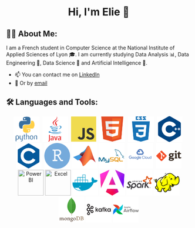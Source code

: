 <div id="header" align="center">
  <h1> Hi, I'm Elie 👋 </h1>
</div>

## 👨‍💻 About Me:
I am a French student in Computer Science at the National Institute of Applied Sciences of Lyon 🎓.
I am currently studying Data Analysis 📊, Data Engineering 🚰, Data Science 🧪 and Artificial Intelligence 🤖.

- 📫 You can contact me on [LinkedIn](https://www.linkedin.com/in/elie-a-10ba81313)
- 📩 Or by [email](mailto:elie.jonhson.andrianarisolo@gmail.com)

## :hammer_and_wrench: Languages and Tools:
<div align="center">
  <img src="https://github.com/devicons/devicon/blob/master/icons/python/python-original-wordmark.svg" title="python" alt="python" width="70" height="70"/>&nbsp;
  <img src="https://github.com/devicons/devicon/blob/master/icons/java/java-original-wordmark.svg" title="Java" alt="Java" width="70" height="70"/>&nbsp;
  <img src="https://github.com/devicons/devicon/blob/master/icons/javascript/javascript-original.svg" title="JavaScript" alt="JavaScript" width="70" height="70"/>&nbsp;
  <img src="https://github.com/devicons/devicon/blob/master/icons/html5/html5-original.svg" title="HTML5" alt="HTML" width="70" height="70"/>&nbsp;
  <img src="https://github.com/devicons/devicon/blob/master/icons/css3/css3-plain-wordmark.svg"  title="CSS3" alt="CSS" width="70" height="70"/>&nbsp;
  <img src="https://github.com/devicons/devicon/blob/master/icons/cplusplus/cplusplus-plain.svg" title="C++" alt="C++" width="70" height="70"/>&nbsp;
  <img src="https://github.com/devicons/devicon/blob/master/icons/c/c-plain.svg" title="C" alt="C" width="70" height="70"/>&nbsp;  
  <img src="https://github.com/devicons/devicon/blob/master/icons/rstudio/rstudio-original.svg" title="rstudio" **alt="rstudio" width="70" height="70"/>
  <img src="https://github.com/devicons/devicon/blob/master/icons/matlab/matlab-original.svg" title="matlab" **alt="matlab" width="70" height="70"/>
  <img src="https://github.com/devicons/devicon/blob/master/icons/mysql/mysql-original-wordmark.svg" title="MySQL"  alt="MySQL" width="70" height="70"/>&nbsp;
  <img src="https://github.com/devicons/devicon/blob/master/icons/googlecloud/googlecloud-plain-wordmark.svg" title="GCP"  alt="GCP" width="70" height="70"/>&nbsp;
  <img src="https://github.com/devicons/devicon/blob/master/icons/git/git-original-wordmark.svg" title="Git" **alt="Git" width="70" height="70"/>
  <img src="https://github.com/marclelijveld/Power-BI-Icons/blob/main/SVG/Power-BI.svg" title="PowerBI" **alt="PowerBI" width="70" height="70"/>
  <img src="https://github.com/sempostma/office365-icons/blob/master/svg/excel.svg" title="Excel" **alt="Excel" width="70" height="70"/>
  <img src="https://github.com/devicons/devicon/blob/master/icons/docker/docker-plain.svg" title="Docker" **alt="Docker" width="70" height="70"/>
  <img src="https://github.com/devicons/devicon/blob/master/icons/angular/angular-original.svg" title="Angular" **alt="Angular" width="70" height="70"/>
  <img src="https://github.com/devicons/devicon/blob/master/icons/apachespark/apachespark-original-wordmark.svg" title="ApacheSpark" **alt="ApacheSpark" width="70" height="70"/>
  <img src="https://github.com/devicons/devicon/blob/master/icons/hadoop/hadoop-original.svg" title="Hadoop" **alt="Hadoop" width="70" height="70"/>
  <img src="https://github.com/devicons/devicon/blob/master/icons/mongodb/mongodb-original-wordmark.svg" title="MongoDB" **alt="MongoDB" width="70" height="70"/>
  <img src="https://github.com/devicons/devicon/blob/master/icons/apachekafka/apachekafka-original-wordmark.svg" title="ApacheKafka" **alt="ApacheKafka" width="70" height="70"/>
  <img src="https://github.com/devicons/devicon/blob/master/icons/apacheairflow/apacheairflow-original-wordmark.svg" title="ApacheAirflow" **alt="ApacheAirflow" width="70" height="70"/>
</div>


